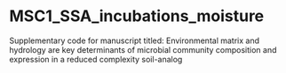 # MSC1_SSA_incubations_moisture
Supplementary code for manuscript titled: Environmental matrix and hydrology are key determinants of microbial community composition and expression in a reduced complexity soil-analog 
